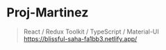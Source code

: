 # Proj-Martinez
> React / Redux Toolkit / TypeScript / Material-UI<br>
https://blissful-saha-fa1bb3.netlify.app/

